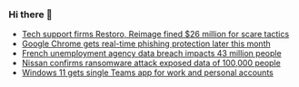 ### Hi there 👋

<!--START_SECTION:feed-->
* [Tech support firms Restoro, Reimage fined $26 million for scare tactics](https://www.bleepingcomputer.com/news/security/tech-support-firms-restoro-reimage-fined-26-million-for-scare-tactics/)
* [Google Chrome gets real-time phishing protection later this month](https://www.bleepingcomputer.com/news/google/google-chrome-gets-real-time-phishing-protection-later-this-month/)
* [French unemployment agency data breach impacts 43 million people](https://www.bleepingcomputer.com/news/security/french-unemployment-agency-data-breach-impacts-43-million-people/)
* [Nissan confirms ransomware attack exposed data of 100,000 people](https://www.bleepingcomputer.com/news/security/nissan-confirms-ransomware-attack-exposed-data-of-100-000-people/)
* [Windows 11 gets single Teams app for work and personal accounts](https://www.bleepingcomputer.com/news/microsoft/windows-11-gets-single-teams-app-for-work-and-personal-accounts/)
<!--END_SECTION:feed-->

<!--
**frankenk/frankenk** is a ✨ _special_ ✨ repository because its `README.md` (this file) appears on your GitHub profile.

Here are some ideas to get you started:

- 🔭 I’m currently working on ...
- 🌱 I’m currently learning ...
- 👯 I’m looking to collaborate on ...
- 🤔 I’m looking for help with ...
- 💬 Ask me about ...
- 📫 How to reach me: ...
- 😄 Pronouns: ...
- ⚡ Fun fact: ...
-->



